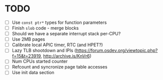 # TODO

- [ ] Use `const ptr*` types for function parameters
- [ ] Finish `slob` code - merge blocks
- [ ] Should we have a separate interrupt stack per-CPU?
- [ ] Use 2MB pages
- [ ] Calibrate local APIC timer, RTC (and HPET?)
- [ ] Lazy TLB shootdown and IPIs (https://forum.osdev.org/viewtopic.php?f=15&t=23919, http://archive.is/KnVr6)
- [ ] Num CPUs started counter
- [ ] Refcount and syncronize page table accesses
- [ ] Use init data section
